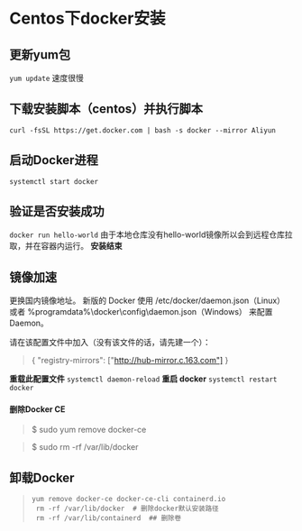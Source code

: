 # Centos下docker安装

## 更新yum包

`yum update`
速度很慢

## 下载安装脚本（centos）并执行脚本

`curl -fsSL https://get.docker.com | bash -s docker --mirror Aliyun`

## 启动Docker进程

`systemctl start docker`

## 验证是否安装成功

`docker run hello-world`
由于本地仓库没有hello-world镜像所以会到远程仓库拉取，并在容器内运行。
**安装结束**

## 镜像加速

更换国内镜像地址。
新版的 Docker 使用 /etc/docker/daemon.json（Linux） 或者 %programdata%\docker\config\daemon.json（Windows） 来配置 Daemon。

请在该配置文件中加入（没有该文件的话，请先建一个）：
>{
    "registry-mirrors": ["http://hub-mirror.c.163.com"]
}

 **重载此配置文件**
`systemctl daemon-reload`
 **重启 docker**
`systemctl restart docker`

#### 删除Docker CE

>$ sudo yum remove docker-ce

>$ sudo rm -rf /var/lib/docker

## 卸载Docker

> ```shell
> yum remove docker-ce docker-ce-cli containerd.io
>  rm -rf /var/lib/docker  # 删除docker默认安装路径
>  rm -rf /var/lib/containerd  ## 删除卷
> ```
